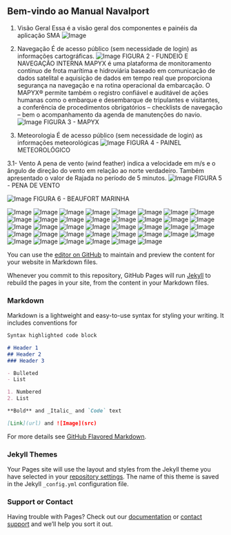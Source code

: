## Bem-vindo ao Manual Navalport
1. Visão Geral
Essa é a visão geral dos componentes e painéis da aplicação SMA
![Image](C:\Users\gbm_1\Documents\GitHub\webtests.github.io\img\Imagem1.png)

2. Navegação
É de acesso público (sem necessidade de login) as informações cartográficas.
 ![Image](C:\Users\gbm_1\Documents\GitHub\webtests.github.io\img\Imagem2.png)
FIGURA 2 - FUNDEIO E NAVEGAÇÃO INTERNA
MAPYX é uma plataforma de monitoramento contínuo de frota marítima e hidroviária baseado em comunicação de dados satelital e aquisição de dados em tempo real que proporciona segurança na navegação e na rotina operacional da embarcação. O MAPYX® permite também o registro confiável e auditável de ações humanas como o embarque e desembarque de tripulantes e visitantes, a conferência de procedimentos obrigatórios – checklists de navegação – bem o acompanhamento da agenda de manutenções do navio.
 ![Image](C:\Users\gbm_1\Documents\GitHub\webtests.github.io\img\Imagem3.png)
FIGURA 3 - MAPYX

3. Meteorologia
É de acesso público (sem necessidade de login) as informações meteorológicas
 ![Image](C:\Users\gbm_1\Documents\GitHub\webtests.github.io\img\Imagem4.png)
 FIGURA 4 - PAINEL METEOROLÓGICO
 

3.1- Vento
A pena de vento (wind feather) indica a velocidade em m/s e o ângulo de direção do vento em relação ao norte verdadeiro. Também apresentado o valor de Rajada no período de 5 minutos.
 ![Image](C:\Users\gbm_1\Documents\GitHub\webtests.github.io\img\Imagem5.png)
 FIGURA 5 - PENA DE VENTO
 
  ![Image](C:\Users\gbm_1\Documents\GitHub\webtests.github.io\img\Imagem6.png)
FIGURA 6 - BEAUFORT MARINHA

![Image](https://raw.githubusercontent.com/Navalport/webtests.github.io/gh-pages/img/Imagem1.png)
![Image](C:\Users\gbm_1\Documents\GitHub\webtests.github.io\img\Imagem8.png)
![Image](C:\Users\gbm_1\Documents\GitHub\webtests.github.io\img\Imagem9.png)
![Image](C:\Users\gbm_1\Documents\GitHub\webtests.github.io\img\Imagem10.png)
![Image](C:\Users\gbm_1\Documents\GitHub\webtests.github.io\img\Imagem11.png)
![Image](C:\Users\gbm_1\Documents\GitHub\webtests.github.io\img\Imagem12.png)
![Image](C:\Users\gbm_1\Documents\GitHub\webtests.github.io\img\Imagem13.png)
![Image](C:\Users\gbm_1\Documents\GitHub\webtests.github.io\img\Imagem14.png)
![Image](C:\Users\gbm_1\Documents\GitHub\webtests.github.io\img\Imagem15.png)
![Image](C:\Users\gbm_1\Documents\GitHub\webtests.github.io\img\Imagem16.png)
![Image](C:\Users\gbm_1\Documents\GitHub\webtests.github.io\img\Imagem17.png)
![Image](C:\Users\gbm_1\Documents\GitHub\webtests.github.io\img\Imagem18.png)
![Image](C:\Users\gbm_1\Documents\GitHub\webtests.github.io\img\Imagem19.png)
![Image](C:\Users\gbm_1\Documents\GitHub\webtests.github.io\img\Imagem20.png)
![Image](C:\Users\gbm_1\Documents\GitHub\webtests.github.io\img\Imagem21.png)
![Image](C:\Users\gbm_1\Documents\GitHub\webtests.github.io\img\Imagem22.png)
![Image](C:\Users\gbm_1\Documents\GitHub\webtests.github.io\img\Imagem23.png)
![Image](C:\Users\gbm_1\Documents\GitHub\webtests.github.io\img\Imagem24.png)
![Image](C:\Users\gbm_1\Documents\GitHub\webtests.github.io\img\Imagem25.png)
![Image](C:\Users\gbm_1\Documents\GitHub\webtests.github.io\img\Imagem26.png)
![Image](C:\Users\gbm_1\Documents\GitHub\webtests.github.io\img\Imagem27.png)
![Image](C:\Users\gbm_1\Documents\GitHub\webtests.github.io\img\Imagem28.png)
![Image](C:\Users\gbm_1\Documents\GitHub\webtests.github.io\img\Imagem29.png)
![Image](C:\Users\gbm_1\Documents\GitHub\webtests.github.io\img\Imagem30.png)
![Image](C:\Users\gbm_1\Documents\GitHub\webtests.github.io\img\Imagem31.png)
![Image](C:\Users\gbm_1\Documents\GitHub\webtests.github.io\img\Imagem32.png)
![Image](C:\Users\gbm_1\Documents\GitHub\webtests.github.io\img\Imagem33.png)
![Image](C:\Users\gbm_1\Documents\GitHub\webtests.github.io\img\Imagem34.png)
![Image](C:\Users\gbm_1\Documents\GitHub\webtests.github.io\img\Imagem35.png)
![Image](C:\Users\gbm_1\Documents\GitHub\webtests.github.io\img\Imagem36.png)
![Image](C:\Users\gbm_1\Documents\GitHub\webtests.github.io\img\Imagem37.png)
![Image](C:\Users\gbm_1\Documents\GitHub\webtests.github.io\img\Imagem38.png)
![Image](C:\Users\gbm_1\Documents\GitHub\webtests.github.io\img\Imagem39.png)
![Image](C:\Users\gbm_1\Documents\GitHub\webtests.github.io\img\Imagem40.png)
![Image](C:\Users\gbm_1\Documents\GitHub\webtests.github.io\img\Imagem41.png)
![Image](C:\Users\gbm_1\Documents\GitHub\webtests.github.io\img\Imagem42.png)
![Image](C:\Users\gbm_1\Documents\GitHub\webtests.github.io\img\Imagem43.png)
![Image](C:\Users\gbm_1\Documents\GitHub\webtests.github.io\img\Imagem44.png)
 
 
 
 

You can use the [editor on GitHub](https://github.com/Navalport/webtests.github.io/edit/gh-pages/index.md) to maintain and preview the content for your website in Markdown files.

Whenever you commit to this repository, GitHub Pages will run [Jekyll](https://jekyllrb.com/) to rebuild the pages in your site, from the content in your Markdown files.

### Markdown

Markdown is a lightweight and easy-to-use syntax for styling your writing. It includes conventions for

```markdown
Syntax highlighted code block

# Header 1
## Header 2
### Header 3

- Bulleted
- List

1. Numbered
2. List

**Bold** and _Italic_ and `Code` text

[Link](url) and ![Image](src)
```


For more details see [GitHub Flavored Markdown](https://guides.github.com/features/mastering-markdown/).

### Jekyll Themes

Your Pages site will use the layout and styles from the Jekyll theme you have selected in your [repository settings](https://github.com/Navalport/webtests.github.io/settings). The name of this theme is saved in the Jekyll `_config.yml` configuration file.

### Support or Contact

Having trouble with Pages? Check out our [documentation](https://docs.github.com/categories/github-pages-basics/) or [contact support](https://github.com/contact) and we’ll help you sort it out.
